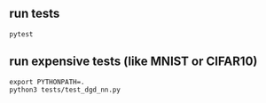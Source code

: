 ## run tests

    pytest


## run expensive tests (like MNIST or CIFAR10)

    export PYTHONPATH=.
    python3 tests/test_dgd_nn.py

